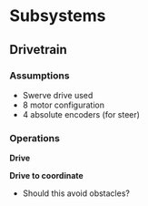 # Subsystems

## Drivetrain

### Assumptions
* Swerve drive used
* 8 motor configuration
* 4 absolute encoders (for steer)

### Operations
**Drive**

**Drive to coordinate**
* Should this avoid obstacles?
